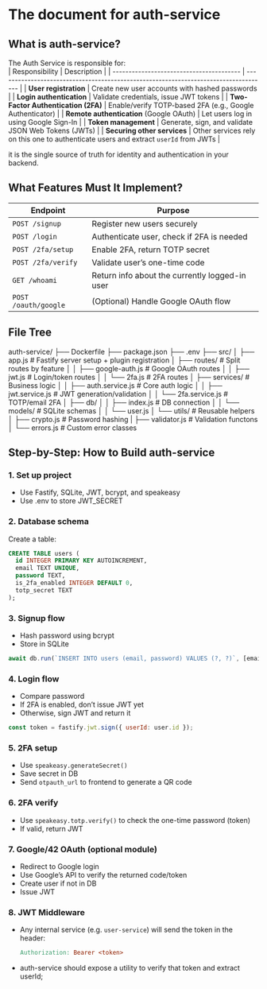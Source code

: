 # The document for auth-service

## What is auth-service?
The Auth Service is responsible for: <br>
| Responsibility                           | Description                                                                          |
| ---------------------------------------- | ------------------------------------------------------------------------------------ |
| **User registration**                    | Create new user accounts with hashed passwords                                       |
| **Login authentication**                 | Validate credentials, issue JWT tokens                                               |
| **Two-Factor Authentication (2FA)**      | Enable/verify TOTP-based 2FA (e.g., Google Authenticator)                            |
| **Remote authentication** (Google OAuth) | Let users log in using Google Sign-In                                                |
| **Token management**                     | Generate, sign, and validate JSON Web Tokens (JWTs)                                  |
| **Securing other services**              | Other services rely on this one to authenticate users and extract `userId` from JWTs |

it is the single source of truth for identity and authentication in your backend.

## What Features Must It Implement?
| Endpoint               | Purpose                                        |
| ---------------------- | ---------------------------------------------- |
| `POST /signup`         | Register new users securely                    |
| `POST /login`          | Authenticate user, check if 2FA is needed      |
| `POST /2fa/setup`      | Enable 2FA, return TOTP secret                 |
| `POST /2fa/verify`     | Validate user’s one-time code                  |
| `GET /whoami`          | Return info about the currently logged-in user |
| `POST /oauth/google`   | (Optional) Handle Google OAuth flow            |

## File Tree
auth-service/
├── Dockerfile
├── package.json
├── .env
├── src/
│   ├── app.js            # Fastify server setup + plugin registration
│   ├── routes/           # Split routes by feature
│   │   ├── google-auth.js  # Google OAuth routes
│   │   ├── jwt.js         # Login/token routes
│   │   └── 2fa.js        # 2FA routes
│   ├── services/         # Business logic
│   │   ├── auth.service.js # Core auth logic
│   │   ├── jwt.service.js  # JWT generation/validation
│   │   └── 2fa.service.js  # TOTP/email 2FA
│   ├── db/
│   │   ├── index.js      # DB connection
│   │   └── models/       # SQLite schemas
│   │       └── user.js
│   └── utils/           # Reusable helpers
│       ├── crypto.js    # Password hashing
|       ├── validator.js # Validation functons
│       └── errors.js    # Custom error classes

## Step-by-Step: How to Build auth-service

### 1. Set up project
- Use Fastify, SQLite, JWT, bcrypt, and speakeasy<br>
- Use .env to store JWT_SECRET<br>

### 2. Database schema
Create a table:
```sql
CREATE TABLE users (
  id INTEGER PRIMARY KEY AUTOINCREMENT,
  email TEXT UNIQUE,
  password TEXT,
  is_2fa_enabled INTEGER DEFAULT 0,
  totp_secret TEXT
);
```
### 3. Signup flow
- Hash password using bcrypt<br>
- Store in SQLite<br>
```js
await db.run(`INSERT INTO users (email, password) VALUES (?, ?)`, [email, hashedPw])
```
### 4. Login flow
- Compare password<br>
- If 2FA is enabled, don’t issue JWT yet<br>
- Otherwise, sign JWT and return it<br>
```js
const token = fastify.jwt.sign({ userId: user.id });
```
### 5. 2FA setup
- Use `speakeasy.generateSecret()`<br>
- Save secret in DB<br>
- Send `otpauth_url` to frontend to generate a QR code<br>

### 6. 2FA verify
- Use `speakeasy.totp.verify()` to check the one-time password (token)<br>
- If valid, return JWT<br>

### 7. Google/42 OAuth (optional module)
- Redirect to Google login<br>
- Use Google’s API to verify the returned code/token<br>
- Create user if not in DB<br>
- Issue JWT<br>

### 8. JWT Middleware
- Any internal service (e.g. `user-service`) will send the token in the header:<br>
  ```makefile
  Authorization: Bearer <token>
  ```
- auth-service should expose a utility to verify that token and extract userId;<br>
